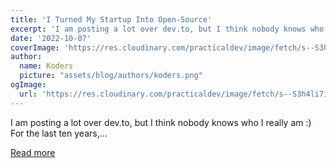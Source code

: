 ```yaml
---
title: 'I Turned My Startup Into Open-Source'
excerpt: 'I am posting a lot over dev.to, but I think nobody knows who I really am :)  For the last ten years,...'
date: '2022-10-07'
coverImage: 'https://res.cloudinary.com/practicaldev/image/fetch/s--S3h4li7i--/c_imagga_scale,f_auto,fl_progressive,h_420,q_auto,w_1000/https://dev-to-uploads.s3.amazonaws.com/uploads/articles/kx67hw08zot5qtrrisun.jpg'
author:
  name: Koders
  picture: "assets/blog/authors/koders.png"
ogImage:
  url: 'https://res.cloudinary.com/practicaldev/image/fetch/s--S3h4li7i--/c_imagga_scale,f_auto,fl_progressive,h_420,q_auto,w_1000/https://dev-to-uploads.s3.amazonaws.com/uploads/articles/kx67hw08zot5qtrrisun.jpg'
---
```


I am posting a lot over dev.to, but I think nobody knows who I really am :)  For the last ten years,...

[Read more](https://dev.to/nevodavid/i-turned-my-startup-into-open-source-4efh)
